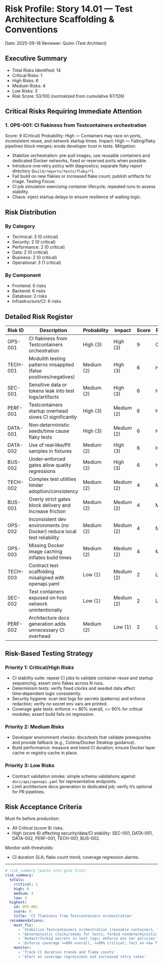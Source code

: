 # Risk Profile: Story 14.01 — Test Architecture Scaffolding & Conventions

Date: 2025-09-18
Reviewer: Quinn (Test Architect)

## Executive Summary

- Total Risks Identified: 14
- Critical Risks: 1
- High Risks: 6
- Medium Risks: 4
- Low Risks: 3
- Risk Score: 53/100 (normalized from cumulative 67/126)

## Critical Risks Requiring Immediate Attention

### 1. OPS-001: CI flakiness from Testcontainers orchestration

Score: 9 (Critical)
Probability: High — Containers may race on ports, inconsistent reuse, and network startup times.
Impact: High — Failing/flaky pipelines block merges; erode developer trust in tests.
Mitigation:
- Stabilize orchestration: pre-pull images, use reusable containers and dedicated Docker networks, fixed or reserved ports when possible.
- Introduce one‑retry policy with diagnostics; separate flaky report directory (`build/reports/tests/flaky/*`).
- Fail build on new flakies or increased flake count; publish artifacts for triage.
Testing Focus:
- CI job simulation exercising container lifecycle; repeated runs to assess stability.
- Chaos: inject startup delays to ensure resilience of waiting logic.

## Risk Distribution

### By Category

- Technical: 3 (0 critical)
- Security: 2 (0 critical)
- Performance: 2 (0 critical)
- Data: 2 (0 critical)
- Business: 2 (0 critical)
- Operational: 3 (1 critical)

### By Component

- Frontend: 0 risks
- Backend: 6 risks
- Database: 2 risks
- Infrastructure/CI: 6 risks

## Detailed Risk Register

| Risk ID  | Description                                                                 | Probability | Impact | Score | Priority |
|----------|------------------------------------------------------------------------------|-------------|--------|-------|----------|
| OPS-001  | CI flakiness from Testcontainers orchestration                               | High (3)    | High (3) | 9   | Critical |
| TECH-001 | Modulith testing patterns misapplied (false positives/negatives)            | Medium (2)  | High (3) | 6   | High     |
| SEC-001  | Sensitive data or tokens leak into test logs/artifacts                       | Medium (2)  | High (3) | 6   | High     |
| PERF-001 | Testcontainers startup overhead slows CI significantly                       | High (3)    | Medium (2) | 6 | High     |
| DATA-001 | Non‑deterministic seeds/time cause flaky tests                               | High (3)    | Medium (2) | 6 | High     |
| DATA-002 | Use of real‑like/PII samples in fixtures                                     | Medium (2)  | High (3) | 6   | High     |
| BUS-002  | Under‑enforced gates allow quality regressions                               | Medium (2)  | High (3) | 6   | High     |
| TECH-002 | Complex test utilities hinder adoption/consistency                           | Medium (2)  | Medium (2) | 4 | Medium   |
| BUS-001  | Overly strict gates block delivery and increase friction                     | Medium (2)  | Medium (2) | 4 | Medium   |
| OPS-002  | Inconsistent dev environments (no Docker) reduce local test reliability      | Medium (2)  | Medium (2) | 4 | Medium   |
| OPS-003  | Missing Docker image caching inflates build times                            | Medium (2)  | Medium (2) | 4 | Medium   |
| TECH-003 | Contract test scaffolding misaligned with openapi.yaml                       | Low (1)     | Medium (2) | 2 | Low      |
| SEC-002  | Test containers exposed on host network unintentionally                      | Low (1)     | Medium (2) | 2 | Low      |
| PERF-002 | Architecture docs generation adds unnecessary CI overhead                    | Medium (2)  | Low (1) | 2   | Low      |

## Risk-Based Testing Strategy

### Priority 1: Critical/High Risks

- CI stability suite: repeat CI jobs to validate container reuse and startup sequencing; assert zero flakes across N runs.
- Determinism tests: verify fixed clocks and seeded data affect time‑dependent logic consistently.
- Security hygiene: scan test logs for secrets (patterns) and enforce redaction; verify no secret env vars are printed.
- Coverage gate tests: enforce >= 80% overall, >= 90% for critical modules; assert build fails on regression.

### Priority 2: Medium Risks

- Developer environment checks: docs/tests that validate prerequisites and provide fallback (e.g., Colima/Docker Desktop guidance).
- Build performance: measure and trend CI duration; ensure Docker layer cache or registry cache in place.

### Priority 3: Low Risks

- Contract validation smoke: simple schema validations against `docs/api/openapi.yaml` for representative endpoints.
- Limit architecture docs generation to dedicated job; verify it’s optional for PR pipelines.

## Risk Acceptance Criteria

Must fix before production:
- All Critical (score 9) risks.
- High (score 6) affecting security/data/CI stability: SEC-001, DATA-001, DATA-002, PERF-001, TECH-001, BUS-002.

Monitor with thresholds:
- CI duration SLA; flake count trend; coverage regression alarms.

---

```yaml
# risk_summary (paste into gate file):
risk_summary:
  totals:
    critical: 1
    high: 6
    medium: 4
    low: 3
  highest:
    id: OPS-001
    score: 9
    title: 'CI flakiness from Testcontainers orchestration'
  recommendations:
    must_fix:
      - 'Stabilize Testcontainers orchestration (reusable containers, image pre-pull, dedicated networks)'
      - 'Deterministic clocks/seeds for tests; forbid nondeterministic sources'
      - 'Redact/forbid secrets in test logs; enforce env var policies'
      - 'Enforce coverage >=80% overall, >=90% critical; fail on new flakies'
    monitor:
      - 'Track CI duration trends and flake counts'
      - 'Alert on coverage regressions and increased retry rates'
```


